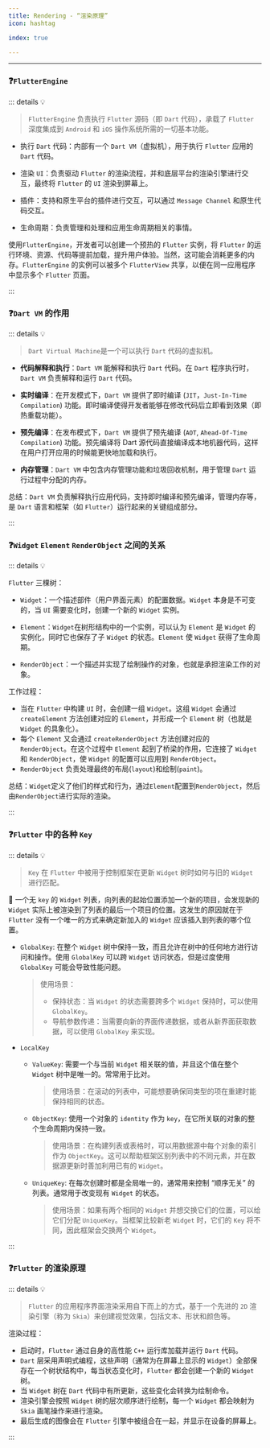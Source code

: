 ```yaml
---
title: Rendering - “渲染原理”
icon: hashtag

index: true

---
```


<!-- more -->

------

### ❓`FlutterEngine`

::: details 💡 

> `FlutterEngine` 负责执行 `Flutter` 源码（即 `Dart` 代码），承载了 `Flutter` 深度集成到 `Android` 和 `iOS` 操作系统所需的一切基本功能。

  - 执行 `Dart` 代码：内部有一个 `Dart VM`（虚拟机），用于执行 `Flutter` 应用的 `Dart` 代码。

  - 渲染 `UI`：负责驱动 `Flutter` 的渲染流程，并和底层平台的渲染引擎进行交互，最终将 `Flutter` 的 `UI` 渲染到屏幕上。

  - 插件：支持和原生平台的插件进行交互，可以通过 `Message Channel` 和原生代码交互。

  - 生命周期：负责管理和处理和应用生命周期相关的事情。

  使用`FlutterEngine`，开发者可以创建一个预热的 `Flutter` 实例，将 `Flutter` 的运行环境、资源、代码等提前加载，提升用户体验。当然，这可能会消耗更多的内存。`FlutterEngine` 的实例可以被多个 `FlutterView` 共享，以便在同一应用程序中显示多个 `Flutter` 页面。

:::

### ❓`Dart VM` 的作用

::: details 💡 

> `Dart Virtual Machine`是一个可以执行 `Dart` 代码的虚拟机。

  - **代码解释和执行**：`Dart VM` 能解释和执行 `Dart` 代码。在 `Dart` 程序执行时，`Dart VM` 负责解释和运行 `Dart` 代码。

  - **实时编译**：在开发模式下，`Dart VM` 提供了即时编译 (`JIT`，`Just-In-Time Compilation`) 功能。即时编译使得开发者能够在修改代码后立即看到效果（即热重载功能）。

  - **预先编译**：在发布模式下，`Dart VM` 提供了预先编译 (`AOT`, `Ahead-Of-Time Compilation`) 功能。预先编译将 Dart 源代码直接编译成本地机器代码，这样在用户打开应用的时候能更快地加载和执行。

  - **内存管理**：`Dart VM` 中包含内存管理功能和垃圾回收机制，用于管理 `Dart` 运行过程中分配的内存。

  总结：`Dart VM` 负责解释执行应用代码，支持即时编译和预先编译，管理内存等，是 `Dart` 语言和框架（如 `Flutter`）运行起来的关键组成部分。

:::

### ❓`Widget` `Element` `RenderObject` 之间的关系

::: details 💡 

`Flutter` 三棵树：
    
  - `Widget`：一个描述部件（用户界面元素）的配置数据。`Widget` 本身是不可变的，当 `UI` 需要变化时，创建一个新的 `Widget` 实例。

  - `Element`：`Widget`在树形结构中的一个实例，可以认为 `Element` 是 `Widget` 的实例化，同时它也保存了子 `Widget` 的状态。`Element` 使 `Widget` 获得了生命周期。
    
  - `RenderObject`：一个描述并实现了绘制操作的对象，也就是承担渲染工作的对象。


工作过程：
    
  - 当在 `Flutter` 中构建 `UI` 时，会创建一组 `Widget`。这组 `Widget` 会通过 `createElement` 方法创建对应的 `Element`，并形成一个 `Element` 树（也就是 `Widget` 的具象化）。
  - 每个 `Element` 又会通过 `createRenderObject` 方法创建对应的 `RenderObject`。在这个过程中 `Element` 起到了桥梁的作用，它连接了 `Widget` 和 `RenderObject`，使 `Widget` 的配置可以应用到 `RenderObject`。
  - `RenderObject` 负责处理最终的布局(`layout`)和绘制(`paint`)。

总结：`Widget`定义了他们的样式和行为，通过`Element`配置到`RenderObject`，然后由`RenderObject`进行实际的渲染。

:::

### ❓`Flutter` 中的各种 `Key` 

::: details 💡 

> `Key` 在 `Flutter` 中被用于控制框架在更新 `Widget` 树时如何与旧的 `Widget` 进行匹配。

  🌰 一个无 `key` 的 `Widget` 列表，向列表的起始位置添加一个新的项目，会发现新的 `Widget` 实际上被渲染到了列表的最后一个项目的位置。这发生的原因就在于 `Flutter` 没有一个唯一的方式来确定新加入的 `Widget` 应该插入到列表的哪个位置。

  - `GlobalKey`: 在整个 `Widget` 树中保持一致，而且允许在树中的任何地方进行访问和操作。使用 `GlobalKey` 可以跨 `Widget` 访问状态，但是过度使用 `GlobalKey` 可能会导致性能问题。
    > 使用场景：
    > * 保持状态：当 `Widget` 的状态需要跨多个 `Widget` 保持时，可以使用 `GlobalKey`。
    > * 导航参数传递：当需要向新的界面传递数据，或者从新界面获取数据，可以使用 `GlobalKey` 来实现。
    
  - `LocalKey`
  
    * `ValueKey`: 需要一个与当前 `Widget` 相关联的值，并且这个值在整个 `Widget` 树中是唯一的。常常用于比对。
        > 使用场景：在滚动的列表中，可能想要确保同类型的项在重建时能保持相同的状态。
    
    * `ObjectKey`: 使用一个对象的 `identity` 作为 `key`，在它所关联的对象的整个生命周期内保持一致。
        > 使用场景：在构建列表或表格时，可以用数据源中每个对象的索引作为 `ObjectKey`。这可以帮助框架区别列表中的不同元素，并在数据源更新时善加利用已有的 `Widget`。
        
    * `UniqueKey`: 在每次创建时都是全局唯一的，通常用来控制 “顺序无关” 的列表。通常用于改变现有 `Widget` 的状态。
        > 使用场景：如果有两个相同的 `Widget` 并想交换它们的位置，可以给它们分配 `UniqueKey`。当框架比较新老 `Widget` 时，它们的 `Key` 将不同，因此框架会交换两个 `Widget`。
        
:::

### ❓`Flutter` 的渲染原理

::: details 💡 

> `Flutter` 的应用程序界面渲染采用自下而上的方式，基于一个先进的 `2D` 渲染引擎（称为 `Skia`）来创建视觉效果，包括文本、形状和颜色等。 

渲染过程：

  - 启动时，`Flutter` 通过自身的高性能 `C++` 运行库加载并运行 `Dart` 代码。
  - `Dart` 层采用声明式编程，这些声明（通常为在屏幕上显示的 `Widget`）全部保存在一个树状结构中，每当状态变化时，`Flutter` 都会创建一个新的 `Widget` 树。
  - 当 `Widget` 树在 `Dart` 代码中有所更新，这些变化会转换为绘制命令。
  - 渲染引擎会按照 `Widget` 树的层次顺序进行绘制，每一个 `Widget` 都会映射为 `Skia` 画笔操作来进行渲染。
  - 最后生成的图像会在 `Flutter` 引擎中被组合在一起，并显示在设备的屏幕上。

:::